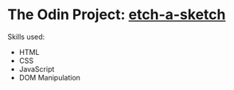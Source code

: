 # The Odin Project: [etch-a-sketch](https://www.theodinproject.com/courses/web-development-101/lessons/etch-a-sketch-project)

Skills used:
* HTML
* CSS
* JavaScript
* DOM Manipulation
